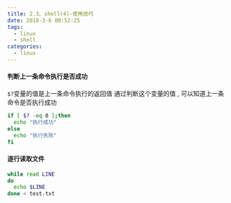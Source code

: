 ```yaml
---
title: 2.3、shell(4)-使用技巧
date: 2018-3-6 00:52:25
tags: 
  - linux
  - shell
categories: 
  - linux
---
```


#### 判断上一条命令执行是否成功
`$?`变量的值是上一条命令执行的返回值
通过判断这个变量的值 , 可以知道上一条命令是否执行成功
```bash
if [ $? -eq 0 ];then
  echo "执行成功"
else
  echo "执行失败"
fi
```
<!-- more -->

#### 逐行读取文件
```bash
while read LINE
do
  echo $LINE 
done < test.txt
```